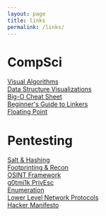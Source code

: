 ```yaml
---
layout: page
title: links
permalink: /links/
---
```


# CompSci
[Visual Algorithms](https://visualgo.net/en)<br/>
[Data Structure Visualizations](https://www.cs.usfca.edu/~galles/visualization/Algorithms.html)<br/>
[Big-O Cheat Sheet](http://bigocheatsheet.com/)<br/>
[Beginner's Guide to Linkers](http://www.lurklurk.org/linkers/linkers.html)<br/>
[Floating Point](http://fabiensanglard.net/floating_point_visually_explained/)


# Pentesting
[Salt & Hashing](https://crackstation.net/hashing-security.htm)<br/>
[Footprinting & Recon](https://dnsdumpster.com/footprinting-reconnaissance/)<br/>
[OSINT Framework](https://osintframework.com/)<br/>
[g0tmi1k PrivEsc](http://blog.g0tmi1k.com/2011/08/basic-linux-privilege-escalation/)<br/>
[Enumeration](http://www.0daysecurity.com/penetration-testing/enumeration.html)<br/>
[Lower Level Network Protocols](https://www.destroyallsoftware.com/compendium/network-protocols?share_key=97d3ba4c24d21147)<br/>
[Hacker Manifesto](http://phrack.org/issues/7/3.html)<br/>











